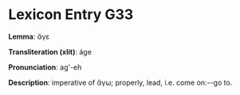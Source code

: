 # Lexicon Entry G33

**Lemma**: ἄγε

**Transliteration (xlit)**: áge

**Pronunciation**: ag'-eh

**Description**:
imperative of ἄγω; properly, lead, i.e. come on:--go to.
